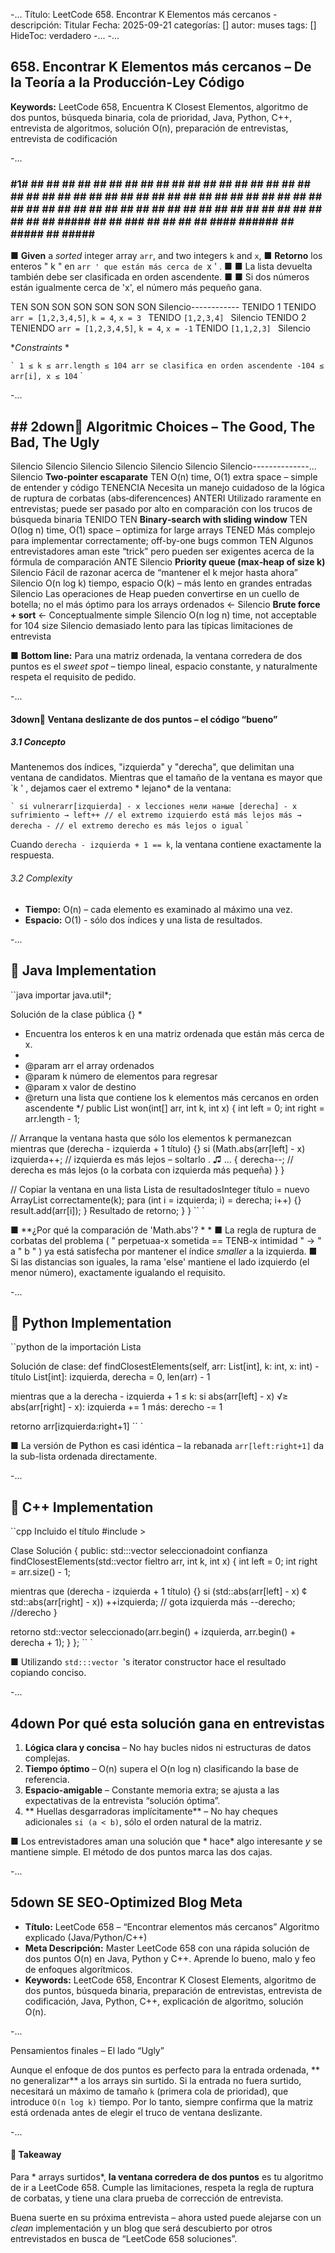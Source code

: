 -...
Título: LeetCode 658. Encontrar K Elementos más cercanos -
descripción: Titular
Fecha: 2025-09-21
categorías: []
autor: muses
tags: []
HideToc: verdadero
-...
-...

## 658. Encontrar K Elementos más cercanos – De la Teoría a la Producción-Ley Código

**Keywords:** LeetCode 658, Encuentra K Closest Elementos, algoritmo de dos puntos, búsqueda binaria, cola de prioridad, Java, Python, C++, entrevista de algoritmos, solución O(n), preparación de entrevistas, entrevista de codificación

-...

### #1# ## ## ## ## ## ## ## ## ## ## ## ## ## ## ## ## ## ## ## ## ## ## ## ## ## ## ## ## ## ## ## ## ## ## ## ## ## ## ## ## ## ## ## ## ## ## ## ## ## ## ## ## ## ## ## ## ## ## ## ## ## ##### ## ## ### ## ## ## ## #### ###### ## ##### ## ##### ####################################################################################

■ **Given** a *sorted* integer array `arr`, and two integers `k` and `x`,
■ **Retorno** los enteros " k " en `arr ' que están más cerca de `x ' .
■
■ La lista devuelta también debe ser clasificada en orden ascendente.
■
■ Si dos números están igualmente cerca de 'x', el número más pequeño gana.

TEN SON SON SON SON SON SON 
Silencio------------
TENIDO 1 TENIDO `arr = [1,2,3,4,5]`, `k = 4`, `x = 3 ` TENIDO `[1,2,3,4] ` Silencio
TENIDO 2 TENIENDO `arr = [1,2,3,4,5]`, `k = 4`, `x = -1` TENIDO `[1,1,2,3] ` Silencio

**Constraints* *

`` `
1 ≤ k ≤ arr.length ≤ 104
arr se clasifica en orden ascendente
-104 ≤ arr[i], x ≤ 104
`` `

-...

## ## 2down⃣ Algoritmic Choices – The Good, The Bad, The Ugly

Silencio Silencio Silencio Silencio Silencio Silencio
Silencio--------------...
Silencio **Two‐pointer escaparate** TEN O(n) time, O(1) extra space – simple de entender y código TENENCIA Necesita un manejo cuidadoso de la lógica de ruptura de corbatas (abs‐diferencences) ANTERI Utilizado raramente en entrevistas; puede ser pasado por alto en comparación con los trucos de búsqueda binaria TENIDO
TEN **Binary‐search with sliding window** TEN O(log n) time, O(1) space – optimiza for large arrays TENED Más complejo para implementar correctamente; off-by-one bugs common TEN Algunos entrevistadores aman este “trick” pero pueden ser exigentes acerca de la fórmula de comparación ANTE
Silencio **Priority queue (max‐heap of size k)** Silencio Fácil de razonar acerca de “mantener el k mejor hasta ahora” Silencio O(n log k) tiempo, espacio O(k) – más lento en grandes entradas Silencio Las operaciones de Heap pueden convertirse en un cuello de botella; no el más óptimo para los arrays ordenados ←
Silencio **Brute force + sort** ← Conceptualmente simple Silencio O(n log n) time, not acceptable for 104 size Silencio demasiado lento para las típicas limitaciones de entrevista

■ **Bottom line:** Para una matriz ordenada, la ventana corredera de dos puntos es el *sweet spot* – tiempo lineal, espacio constante, y naturalmente respeta el requisito de pedido.

-...

#### 3down⃣ Ventana deslizante de dos puntos – el código “bueno”

##### 3.1 Concepto

Mantenemos dos índices, "izquierda" y "derecha", que delimitan una ventana de candidatos.
Mientras que el tamaño de la ventana es mayor que `k ' , dejamos caer el extremo * lejano* de la ventana:

`` `
si vulnerarr[izquierda] - x lecciones нели наные [derecha] - x sufrimiento → left++ // el extremo izquierdo está más lejos
más → derecha - // el extremo derecho es más lejos o igual
`` `

Cuando `derecha - izquierda + 1 == k`, la ventana contiene exactamente la respuesta.

###### 3.2 Complexity

- **Tiempo:** O(n) – cada elemento es examinado al máximo una vez.
- **Espacio:** O(1) - sólo dos índices y una lista de resultados.

-...

## 📌 Java Implementation

``java
importar java.util*;

Solución de la clase pública {}
*
* Encuentra los enteros k en una matriz ordenada que están más cerca de x.
*
* @param arr el array ordenados
* @param k número de elementos para regresar
* @param x valor de destino
* @return una lista que contiene los k elementos más cercanos en orden ascendente
*/
public List won(int[] arr, int k, int x) {
int left = 0;
int right = arr.length - 1;

// Arranque la ventana hasta que sólo los elementos k permanezcan
mientras que (derecha - izquierda + 1  título) {}
si (Math.abs(arr[left] - x)
izquierda++; // izquierda es más lejos – soltarlo
. ♫ ... {
derecha--; // derecha es más lejos (o la corbata con izquierda más pequeña)
}
}

// Copiar la ventana en una lista
Lista de resultadosInteger título = nuevo ArrayList correctamente(k);
para (int i = izquierda; i) = derecha; i++) {}
result.add(arr[i]);
}
Resultado de retorno;
}
}
`` `

■ **¿Por qué la comparación de 'Math.abs'? * *
■ La regla de ruptura de corbatas del problema ( " perpetuaa-x sometida == TENB-x intimidad " → " a " b " ) ya está satisfecha por mantener el índice *smaller* a la izquierda.
■ Si las distancias son iguales, la rama 'else' mantiene el lado izquierdo (el menor número), exactamente igualando el requisito.

-...

## 🐍 Python Implementation

``python
de la importación Lista

Solución de clase:
def findClosestElements(self, arr: List[int], k: int, x: int) - título List[int]:
izquierda, derecha = 0, len(arr) - 1

mientras que a la derecha - izquierda + 1 ≤ k:
si abs(arr[left] - x) √≥ abs(arr[right] - x):
izquierda += 1
más:
derecho -= 1

retorno arr[izquierda:right+1]
`` `

■ La versión de Python es casi idéntica – la rebanada `arr[left:right+1]` da la sub-lista ordenada directamente.

-...

## 🧩 C++ Implementation

``cpp
Incluido el título
#include >

Clase Solución {
public:
std:::vector seleccionadoint confianza findClosestElements(std::vector fieltro arr, int k, int x) {
int left = 0;
int right = arr.size() - 1;

mientras que (derecha - izquierda + 1  título) {}
si (std::abs(arr[left] - x) ¢ std::abs(arr[right] - x))
++izquierda; // gota izquierda
más
--derecho; //derecho
}

retorno std::vector seleccionado(arr.begin() + izquierda, arr.begin() + derecha + 1);
}
};
`` `

■ Utilizando `std:::vector `'s iterator constructor hace el resultado copiando conciso.

-...

## 4down Por qué esta solución gana en entrevistas

1. **Lógica clara y concisa** – No hay bucles nidos ni estructuras de datos complejas.
2. **Tiempo óptimo** – O(n) supera el O(n log n) clasificando la base de referencia.
3. **Espacio-amigable** – Constante memoria extra; se ajusta a las expectativas de la entrevista “solución óptima”.
4. ** Huellas desgarradoras implícitamente** – No hay cheques adicionales `si (a < b)`, sólo el orden natural de la matriz.

■ Los entrevistadores aman una solución que * hace* algo interesante *y* se mantiene simple. El método de dos puntos marca las dos cajas.

-...

## 5down SE SEO‐Optimized Blog Meta

- **Título:** LeetCode 658 – “Encontrar elementos más cercanos” Algoritmo explicado (Java/Python/C++)
- **Meta Descripción:** Master LeetCode 658 con una rápida solución de dos puntos O(n) en Java, Python y C++. Aprende lo bueno, malo y feo de enfoques algorítmicos.
- **Keywords:** LeetCode 658, Encontrar K Closest Elements, algoritmo de dos puntos, búsqueda binaria, preparación de entrevistas, entrevista de codificación, Java, Python, C++, explicación de algoritmo, solución O(n).

-...

Pensamientos finales – El lado “Ugly”

Aunque el enfoque de dos puntos es perfecto para la entrada ordenada, ** no generalizar** a los arrays sin surtido.
Si la entrada no fuera surtido, necesitará un máximo de tamaño `k` (primera cola de prioridad), que introduce `O(n log k)` tiempo.
Por lo tanto, siempre confirma que la matriz está ordenada antes de elegir el truco de ventana deslizante.

-...

#### 🚀 Takeaway

Para * arrays surtidos*, **la ventana corredera de dos puntos** es tu algoritmo de ir a LeetCode 658.
Cumple las limitaciones, respeta la regla de ruptura de corbatas, y tiene una clara prueba de corrección de entrevista.

Buena suerte en su próxima entrevista – ahora usted puede alejarse con un *clean* implementación y un blog que será descubierto por otros entrevistados en busca de “LeetCode 658 soluciones”.